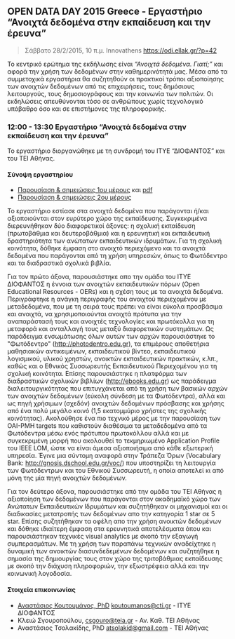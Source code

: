 ## OPEN DATA DAY 2015 Greece - Εργαστήριο “Ανοιχτά δεδομένα στην εκπαίδευση και την έρευνα”

> Σάββατο 28/2/2015, 10 π.μ. Innovathens
> https://odi.ellak.gr/?p=42 

Το κεντρικό ερώτημα της εκδήλωσης είναι _“Ανοιχτά δεδομένα. Γιατί;”_ και αφορά την χρήση των δεδομένων στην καθημερινότητά μας. Μέσα από τα συμμετοχικά εργαστήρια θα συζητηθούν οι πρακτικοί τρόποι αξιοποίησης των ανοιχτών δεδομένων από τις επιχειρήσεις, τους δημόσιους λειτουργούς, τους δημοσιογράφους και την κοινωνία των πολιτών. 
Οι εκδηλώσεις απευθύνονται τόσο σε ανθρώπους χωρίς τεχνολογικό υπόβαθρο όσο και σε επιστήμονες της πληροφορικής.

### 12:00 - 13:30    Εργαστήριο “Ανοιχτά δεδομένα στην εκπαίδευση και την έρευνα”

Το εργαστήριο διοργανώθηκε με τη συνδρομή του ΙΤΥΕ “ΔΙΟΦΑΝΤΟΣ” και του ΤΕΙ Αθήνας.


#### Σύνοψη εργαστηρίου

* [Παρουσίαση & σημειώσεις 1ου μέρους](./ODD15gr_EDU-K12.html) και [pdf](./ODD15gr_EDU-K12.pdf)
* [Παρουσίαση & σημειώσεις 2ου μέρους](./theodi_tei.pdf)

Το εργαστήριο εστίασε στα ανοιχτά δεδομένα που παράγονται ή/και αξιοποιούνται στον ευρύτερο χώρο της εκπαίδευσης. Συγκεκριμένα διερευνήθηκαν δύο διαφορετικοί άξονες: η σχολική εκπαίδευση (πρωτοβάθμια και δευτεροβάθμια) και η ερευνητική και εκπαιδευτική δραστηριότητα των ανώτατων εκπαιδευτικών ιδρυμάτων. Για τη σχολική κοινότητα, δόθηκε έμφαση στο ανοιχτό περιεχόμενο και τα ανοιχτά δεδομένα που παράγονται από τη χρήση υπηρεσιών, όπως το Φωτόδεντρο και τα διαδραστικά σχολικά βιβλία.  

Για τον πρώτο άξονα, παρουσιάστηκε απο την ομάδα του ΙΤΥΕ ΔΙΟΦΑΝΤΟΣ η έννοια των ανοιχτών εκπαιδευτικών πόρων (Open Educational Resources - OERs) και η σχέση τους με τα ανοιχτά δεδομένα. Περιγράφτηκε η ανάγκη περιγραφής του ανοιχτού περιεχομένου με μεταδεδομένα, που με τη σειρά τους πρέπει να είναι εύκολα προσβάσιμα και ανοιχτά, να χρησιμοποιούνται ανοιχτά πρότυπα για την αναπαράστασή τους και ανοιχτές τεχνολογίες και πρωτόκολλα για τη μεταφορά και ανταλλαγή τους μεταξύ διαφορετικών συστημάτων. Ως παράδειγμα ενσωμάτωσης όλων αυτών των αρχών παρουσιάστηκε το "Φωτόδεντρο" (http://photodentro.edu.gr), τα επιμέρους αποθετήρια μαθησιακών αντικειμένων, εκπαιδευτικού βίντεο, εκπαιδευτικού λογισμικού, υλικού χρηστών, ανοικτών εκπαιδευτικών πρακτικών, κ.λπ., καθώς και ο Εθνικός Συσσωρευτής Εκπαιδευτικού Περιεχομένου για τη σχολική κοινότητα. Επίσης παρουσιάστηκε η πλατφόρμα των διαδραστικών σχολικών βιβλίων (http://ebooks.edu.gr) ως παράδειγμα διαλειτουργικότητας που επιτυγχάνεται από τη χρήση των βασικών αρχών των ανοιχτών δεδομένων (εύκολη σύνδεση με τα Φωτόδεντρα), αλλά και ως πηγή χρήσιμων (σχεδόν) ανοιχτών δεδομένων πρόσβασης και χρήσης από ένα πολύ μεγάλο κοινό (1,5 εκατομμύριο χρήστες της σχολικής κοινότητας). Ακολούθησε ένα πιο τεχνικό μέρος με την παρουσίαση των OAI-PMH targets που καθιστούν διαθέσιμα τα μεταδεδομένα από τα Φωτόδεντρα μέσω ενός πρότυπου πρωτοκόλλου αλλά και με συγκεκριμένη μορφή που ακολουθεί το τεκμηριωμένο Application Profile του IEEE LOM, ώστε να είναι άμεσα αξιοποιήσιμα από κάθε εξωτερική υπηρεσία. Έγινε μια σύντομη αναφορά στην Τράπεζα Όρων (Vocabulary Bank: http://gnosis.dschool.edu.gr/voc/) που υποστηρίζει τη λειτουργία των Φωτόδεντρων και του Εθνικού Συσσωρευτή, η οποία αποτελεί κι από μόνη της μία πηγή ανοιχτών δεδομένων. 

Για τον δεύτερο άξονα, παρουσιάστηκε από την ομάδα του ΤΕΙ Αθήνας η αξιοποίηση των δεδομένων που παράγονται στον ακαδημαϊκό χώρο των Ανώτατων Εκπαιδευτικών Ιδρυμάτων και συζητήθηκαν οι μηχανισμοί και οι διαδικασίες μετατροπής των δεδομένων απο την κατηγορία 1 star σε 5 star. Επίσης συζητήθηκαν τα οφέλη απο την χρήση ανοικτών δεδομένων και δόθηκε ιδιαίτερη έμφαση στα ερευνητικά αποτελέσματα όπου και παρουσιάστηκαν τεχνικές visual analytics με σκοπό την εξαγωγή συμπερασμάτων. Με τη χρήση των παραπάνω τεχνικών αναδείχτηκε η δυναμική των ανοικτών διασυνδεδεμένων δεδομένων και συζητήθηκε η σημασία της δημιουργίας τους στον χώρο της τριτοβάθμιας εκπαίδευσης με σκοπό την διάχυση πληροφοριών, την εξωστρέφεια αλλά και την κοινωνική λογοδοσία. 

#### Στοιχεία επικοινωνίας

* [Αναστάσιος Κουτουμάνος, PhD](http://tafkey.eu) <koutoumanos@cti.gr> - ITYE ΔΙΟΦΑΝΤΟΣ
* Κλειώ Σγουροπούλου, <csgouro@teia.gr> - Αν. Καθ. ΤΕΙ ΑΘήνας
* Αναστάσιος Τσολακίδης, PhD <atsolakid@gmail.com> - ΤΕΙ ΑΘήνας
